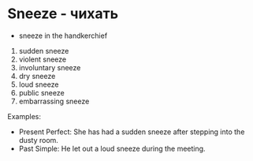 # Sneeze - чихать

- sneeze in the handkerchief

1. sudden sneeze
2. violent sneeze
3. involuntary sneeze
4. dry sneeze
5. loud sneeze
6. public sneeze
7. embarrassing sneeze

Examples:
- Present Perfect: She has had a sudden sneeze after stepping into the dusty room.
- Past Simple: He let out a loud sneeze during the meeting.
